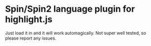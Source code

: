 Spin/Spin2 language plugin for highlight.js
===========================================

Just load it in and it will work automagically. Not super well tested, so please report any issues.

